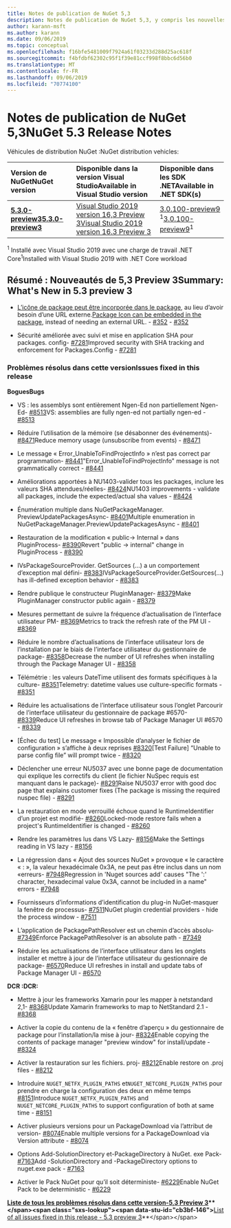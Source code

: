```yaml
---
title: Notes de publication de NuGet 5,3
description: Notes de publication de NuGet 5,3, y compris les nouvelles fonctionnalités, les correctifs de bogues et DCR.
author: karann-msft
ms.author: karann
ms.date: 09/06/2019
ms.topic: conceptual
ms.openlocfilehash: f16bfe5481009f7924a61f03233d288d25ac618f
ms.sourcegitcommit: f4bfdbf62302c95f1f39e81ccf998f8bbc6d56b0
ms.translationtype: MT
ms.contentlocale: fr-FR
ms.lasthandoff: 09/06/2019
ms.locfileid: "70774100"
---
```

# <a name="nuget-53-release-notes"></a><span data-ttu-id="cb3bf-103">Notes de publication de NuGet 5,3</span><span class="sxs-lookup"><span data-stu-id="cb3bf-103">NuGet 5.3 Release Notes</span></span>

<span data-ttu-id="cb3bf-104">Véhicules de distribution NuGet :</span><span class="sxs-lookup"><span data-stu-id="cb3bf-104">NuGet distribution vehicles:</span></span>

| <span data-ttu-id="cb3bf-105">Version de NuGet</span><span class="sxs-lookup"><span data-stu-id="cb3bf-105">NuGet version</span></span> | <span data-ttu-id="cb3bf-106">Disponible dans la version Visual Studio</span><span class="sxs-lookup"><span data-stu-id="cb3bf-106">Available in Visual Studio version</span></span>| <span data-ttu-id="cb3bf-107">Disponible dans les SDK .NET</span><span class="sxs-lookup"><span data-stu-id="cb3bf-107">Available in .NET SDK(s)</span></span>|
|:---|:---|:---|
| [<span data-ttu-id="cb3bf-108">**5.3.0-preview3**</span><span class="sxs-lookup"><span data-stu-id="cb3bf-108">**5.3.0-preview3**</span></span>](https://nuget.org/downloads) | [<span data-ttu-id="cb3bf-109">Visual Studio 2019 version 16,3 Preview 3</span><span class="sxs-lookup"><span data-stu-id="cb3bf-109">Visual Studio 2019 version 16.3 Preview 3</span></span>](https://visualstudio.microsoft.com/vs/preview/) | <span data-ttu-id="cb3bf-110">[3.0.100-preview9](https://dotnet.microsoft.com/download/dotnet-core/3.0) <sup>1</sup></span><span class="sxs-lookup"><span data-stu-id="cb3bf-110">[3.0.100-preview9](https://dotnet.microsoft.com/download/dotnet-core/3.0)<sup>1</sup></span></span> |

<span data-ttu-id="cb3bf-111"><sup>1</sup> Installé avec Visual Studio 2019 avec une charge de travail .NET Core</span><span class="sxs-lookup"><span data-stu-id="cb3bf-111"><sup>1</sup>Installed with Visual Studio 2019 with .NET Core workload</span></span>

## <a name="summary-whats-new-in-53-preview-3"></a><span data-ttu-id="cb3bf-112">Résumé : Nouveautés de 5,3 Preview 3</span><span class="sxs-lookup"><span data-stu-id="cb3bf-112">Summary: What's New in 5.3 preview 3</span></span>

* <span data-ttu-id="cb3bf-113">[L’icône de package peut être incorporée dans le package](../reference/msbuild-targets.md#packing-an-icon-image-file), au lieu d’avoir besoin d’une URL externe.</span><span class="sxs-lookup"><span data-stu-id="cb3bf-113">[Package Icon can be embedded in the package](../reference/msbuild-targets.md#packing-an-icon-image-file), instead of needing an external URL.</span></span><span data-ttu-id="cb3bf-114"> - [#352](https://github.com/NuGet/Home/issues/352)</span><span class="sxs-lookup"><span data-stu-id="cb3bf-114"> - [#352](https://github.com/NuGet/Home/issues/352)</span></span>

* <span data-ttu-id="cb3bf-115">Sécurité améliorée avec suivi et mise en application SHA pour packages. config- [#7281](https://github.com/NuGet/Home/issues/7281)</span><span class="sxs-lookup"><span data-stu-id="cb3bf-115">Improved security with SHA tracking and enforcement for Packages.Config - [#7281](https://github.com/NuGet/Home/issues/7281)</span></span>

### <a name="issues-fixed-in-this-release"></a><span data-ttu-id="cb3bf-116">Problèmes résolus dans cette version</span><span class="sxs-lookup"><span data-stu-id="cb3bf-116">Issues fixed in this release</span></span>

<span data-ttu-id="cb3bf-117">**Bogues**</span><span class="sxs-lookup"><span data-stu-id="cb3bf-117">**Bugs**</span></span>

* <span data-ttu-id="cb3bf-118">VS : les assemblys sont entièrement Ngen-Ed non partiellement Ngen-Ed- [#8513](https://github.com/NuGet/Home/issues/8513)</span><span class="sxs-lookup"><span data-stu-id="cb3bf-118">VS: assemblies are fully ngen-ed not partially ngen-ed - [#8513](https://github.com/NuGet/Home/issues/8513)</span></span>

* <span data-ttu-id="cb3bf-119">Réduire l’utilisation de la mémoire (se désabonner des événements)- [#8471](https://github.com/NuGet/Home/issues/8471)</span><span class="sxs-lookup"><span data-stu-id="cb3bf-119">Reduce memory usage (unsubscribe from events) - [#8471](https://github.com/NuGet/Home/issues/8471)</span></span>

* <span data-ttu-id="cb3bf-120">Le message « Error_UnableToFindProjectInfo » n’est pas correct par programmation- [#8441](https://github.com/NuGet/Home/issues/8441)</span><span class="sxs-lookup"><span data-stu-id="cb3bf-120">"Error_UnableToFindProjectInfo" message is not grammatically correct - [#8441](https://github.com/NuGet/Home/issues/8441)</span></span>

* <span data-ttu-id="cb3bf-121">Améliorations apportées à NU1403-valider tous les packages, inclure les valeurs SHA attendues/réelles- [#8424](https://github.com/NuGet/Home/issues/8424)</span><span class="sxs-lookup"><span data-stu-id="cb3bf-121">NU1403 improvements - validate all packages, include the expected/actual sha values - [#8424](https://github.com/NuGet/Home/issues/8424)</span></span>

* <span data-ttu-id="cb3bf-122">Énumération multiple dans NuGetPackageManager. PreviewUpdatePackagesAsync- [#8401](https://github.com/NuGet/Home/issues/8401)</span><span class="sxs-lookup"><span data-stu-id="cb3bf-122">Multiple enumeration in NuGetPackageManager.PreviewUpdatePackagesAsync - [#8401](https://github.com/NuGet/Home/issues/8401)</span></span>

* <span data-ttu-id="cb3bf-123">Restauration de la modification « public-> Internal » dans PluginProcess- [#8390](https://github.com/NuGet/Home/issues/8390)</span><span class="sxs-lookup"><span data-stu-id="cb3bf-123">Revert "public -> internal" change in PluginProcess - [#8390](https://github.com/NuGet/Home/issues/8390)</span></span>

* <span data-ttu-id="cb3bf-124">IVsPackageSourceProvider. GetSources (...) a un comportement d’exception mal défini- [#8383](https://github.com/NuGet/Home/issues/8383)</span><span class="sxs-lookup"><span data-stu-id="cb3bf-124">IVsPackageSourceProvider.GetSources(…) has ill-defined exception behavior - [#8383](https://github.com/NuGet/Home/issues/8383)</span></span>

* <span data-ttu-id="cb3bf-125">Rendre publique le constructeur PluginManager- [#8379](https://github.com/NuGet/Home/issues/8379)</span><span class="sxs-lookup"><span data-stu-id="cb3bf-125">Make PluginManager constructor public again - [#8379](https://github.com/NuGet/Home/issues/8379)</span></span>

* <span data-ttu-id="cb3bf-126">Mesures permettant de suivre la fréquence d’actualisation de l’interface utilisateur PM- [#8369](https://github.com/NuGet/Home/issues/8369)</span><span class="sxs-lookup"><span data-stu-id="cb3bf-126">Metrics to track the refresh rate of the PM UI - [#8369](https://github.com/NuGet/Home/issues/8369)</span></span>

* <span data-ttu-id="cb3bf-127">Réduire le nombre d’actualisations de l’interface utilisateur lors de l’installation par le biais de l’interface utilisateur du gestionnaire de package- [#8358](https://github.com/NuGet/Home/issues/8358)</span><span class="sxs-lookup"><span data-stu-id="cb3bf-127">Decrease the number of UI refreshes when installing through the Package Manager UI - [#8358](https://github.com/NuGet/Home/issues/8358)</span></span>

* <span data-ttu-id="cb3bf-128">Télémétrie : les valeurs DateTime utilisent des formats spécifiques à la culture- [#8351](https://github.com/NuGet/Home/issues/8351)</span><span class="sxs-lookup"><span data-stu-id="cb3bf-128">Telemetry:  datetime values use culture-specific formats - [#8351](https://github.com/NuGet/Home/issues/8351)</span></span>

* <span data-ttu-id="cb3bf-129">Réduire les actualisations de l’interface utilisateur sous l’onglet Parcourir de l’interface utilisateur du gestionnaire de package #6570- [#8339](https://github.com/NuGet/Home/issues/8339)</span><span class="sxs-lookup"><span data-stu-id="cb3bf-129">Reduce UI refreshes in browse tab of Package Manager UI #6570 - [#8339](https://github.com/NuGet/Home/issues/8339)</span></span>

* <span data-ttu-id="cb3bf-130">[Échec du test] Le message « Impossible d’analyser le fichier de configuration » s’affiche à deux reprises [#8320](https://github.com/NuGet/Home/issues/8320)</span><span class="sxs-lookup"><span data-stu-id="cb3bf-130">[Test Failure] “Unable to parse config file” will prompt twice - [#8320](https://github.com/NuGet/Home/issues/8320)</span></span>

* <span data-ttu-id="cb3bf-131">Déclencher une erreur NU5037 avec une bonne page de documentation qui explique les correctifs du client (le fichier NuSpec requis est manquant dans le package)- [#8291](https://github.com/NuGet/Home/issues/8291)</span><span class="sxs-lookup"><span data-stu-id="cb3bf-131">Raise NU5037 error with good doc page that explains customer fixes (The package is missing the required nuspec file) - [#8291](https://github.com/NuGet/Home/issues/8291)</span></span>

* <span data-ttu-id="cb3bf-132">La restauration en mode verrouillé échoue quand le RuntimeIdentifier d’un projet est modifié- [#8260](https://github.com/NuGet/Home/issues/8260)</span><span class="sxs-lookup"><span data-stu-id="cb3bf-132">Locked-mode restore fails when a project's RuntimeIdentifier is changed - [#8260](https://github.com/NuGet/Home/issues/8260)</span></span>

* <span data-ttu-id="cb3bf-133">Rendre les paramètres lus dans VS Lazy- [#8156](https://github.com/NuGet/Home/issues/8156)</span><span class="sxs-lookup"><span data-stu-id="cb3bf-133">Make the Settings reading in VS lazy - [#8156](https://github.com/NuGet/Home/issues/8156)</span></span>

* <span data-ttu-id="cb3bf-134">La régression dans « Ajout des sources NuGet » provoque « le caractère « : », la valeur hexadécimale 0x3A, ne peut pas être inclus dans un nom «erreurs- [#7948](https://github.com/NuGet/Home/issues/7948)</span><span class="sxs-lookup"><span data-stu-id="cb3bf-134">Regression in 'Nuget sources add' causes "The ':' character, hexadecimal value 0x3A, cannot be included in a name" errors - [#7948](https://github.com/NuGet/Home/issues/7948)</span></span>

* <span data-ttu-id="cb3bf-135">Fournisseurs d’informations d’identification du plug-in NuGet-masquer la fenêtre de processus- [#7511](https://github.com/NuGet/Home/issues/7511)</span><span class="sxs-lookup"><span data-stu-id="cb3bf-135">NuGet plugin credential providers - hide the process window - [#7511](https://github.com/NuGet/Home/issues/7511)</span></span>

* <span data-ttu-id="cb3bf-136">L’application de PackagePathResolver est un chemin d’accès absolu- [#7349](https://github.com/NuGet/Home/issues/7349)</span><span class="sxs-lookup"><span data-stu-id="cb3bf-136">Enforce PackagePathResolver is an absolute path - [#7349](https://github.com/NuGet/Home/issues/7349)</span></span>

* <span data-ttu-id="cb3bf-137">Réduire les actualisations de l’interface utilisateur dans les onglets installer et mettre à jour de l’interface utilisateur du gestionnaire de package- [#6570](https://github.com/NuGet/Home/issues/6570)</span><span class="sxs-lookup"><span data-stu-id="cb3bf-137">Reduce UI refreshes in install and update tabs of Package Manager UI - [#6570](https://github.com/NuGet/Home/issues/6570)</span></span>

<span data-ttu-id="cb3bf-138">**DCR :**</span><span class="sxs-lookup"><span data-stu-id="cb3bf-138">**DCR:**</span></span>

* <span data-ttu-id="cb3bf-139">Mettre à jour les frameworks Xamarin pour les mapper à netstandard 2,1- [#8368](https://github.com/NuGet/Home/issues/8368)</span><span class="sxs-lookup"><span data-stu-id="cb3bf-139">Update Xamarin frameworks to map to NetStandard 2.1 - [#8368](https://github.com/NuGet/Home/issues/8368)</span></span>

* <span data-ttu-id="cb3bf-140">Activer la copie du contenu de la « fenêtre d’aperçu » du gestionnaire de package pour l’installation/la mise à jour- [#8324](https://github.com/NuGet/Home/issues/8324)</span><span class="sxs-lookup"><span data-stu-id="cb3bf-140">Enable copying the contents of package manager "preview window" for install/update - [#8324](https://github.com/NuGet/Home/issues/8324)</span></span>

* <span data-ttu-id="cb3bf-141">Activer la restauration sur les fichiers. proj- [#8212](https://github.com/NuGet/Home/issues/8212)</span><span class="sxs-lookup"><span data-stu-id="cb3bf-141">Enable restore on .proj files - [#8212](https://github.com/NuGet/Home/issues/8212)</span></span>

* <span data-ttu-id="cb3bf-142">Introduire `NUGET_NETFX_PLUGIN_PATHS` et`NUGET_NETCORE_PLUGIN_PATHS` pour prendre en charge la configuration des deux en même temps [#8151](https://github.com/NuGet/Home/issues/8151)</span><span class="sxs-lookup"><span data-stu-id="cb3bf-142">Introduce `NUGET_NETFX_PLUGIN_PATHS` and `NUGET_NETCORE_PLUGIN_PATHS` to support configuration of both at same time - [#8151](https://github.com/NuGet/Home/issues/8151)</span></span>

* <span data-ttu-id="cb3bf-143">Activer plusieurs versions pour un PackageDownload via l’attribut de version- [#8074](https://github.com/NuGet/Home/issues/8074)</span><span class="sxs-lookup"><span data-stu-id="cb3bf-143">Enable multiple versions for a PackageDownload via Version attribute - [#8074](https://github.com/NuGet/Home/issues/8074)</span></span>

* <span data-ttu-id="cb3bf-144">Options Add-SolutionDirectory et-PackageDirectory à NuGet. exe Pack- [#7163](https://github.com/NuGet/Home/issues/7163)</span><span class="sxs-lookup"><span data-stu-id="cb3bf-144">Add -SolutionDirectory and -PackageDirectory options to nuget.exe pack - [#7163](https://github.com/NuGet/Home/issues/7163)</span></span>

* <span data-ttu-id="cb3bf-145">Activer le Pack NuGet pour qu’il soit déterministe- [#6229](https://github.com/NuGet/Home/issues/6229)</span><span class="sxs-lookup"><span data-stu-id="cb3bf-145">Enable NuGet Pack to be deterministic - [#6229](https://github.com/NuGet/Home/issues/6229)</span></span>

<span data-ttu-id="cb3bf-146">**[Liste de tous les problèmes résolus dans cette version-5,3 Preview 3](https://github.com/nuget/home/issues?q=is%3Aissue+is%3Aclosed+milestone%3A%225.3")**</span><span class="sxs-lookup"><span data-stu-id="cb3bf-146">**[List of all issues fixed in this release - 5.3 preview 3](https://github.com/nuget/home/issues?q=is%3Aissue+is%3Aclosed+milestone%3A%225.3")**</span></span>

